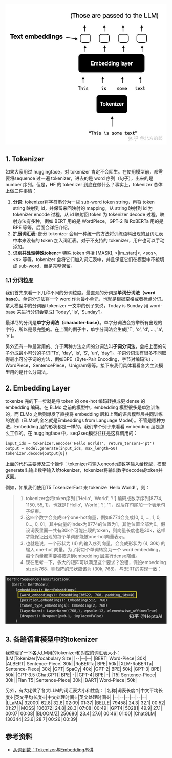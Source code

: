 <img src="./f-images/word embedding demo.jpg">

## 1. Tokenizer
如果大家用过 huggingface，对 tokenizer 肯定不会陌生。在使用模型前，都需要将sequence 过一遍 tokenizer，进去的是 word 序列（句子），出来的是 number 序列。但是，HF 的 tokenizer 到底在做什么？事实上，tokenizer 总体上做三件事情：
1. **分词:** tokenizer将字符串分为一些 sub-word token string，再将 token string 映射到 id，并保留来回映射的 mapping。从 string 映射到 id 为 tokenizer encode 过程，从 id 映射回 token 为 tokenizer decode 过程。映射方法有多种，例如 BERT 用的是 WordPiece，GPT-2 和 RoBERTa 用的是 BPE 等等，后面会详细介绍。
2. **扩展词汇表:** 部分 tokenizer 会用一种统一的方法将训练语料出现的且词汇表中本来没有的 token 加入词汇表。对于不支持的 tokenizer，用户也可以手动添加。
3. **识别并处理特殊token:=** 特殊 token 包括 [MASK], \<|im_start|\>, \<sos\>, \<s\> 等等。tokenizer 会将它们加入词汇表中，并且保证它们在模型中不被切成 sub-word，而是完整保留。

### 1.1 分词粒度
我们首先来看一下几种不同的分词粒度。最直观的分词是**单词分词法（word base）**。单词分词法将一个 word 作为最小单元，也就是根据空格或者标点分词。拿大模型中的分词器 tokenizer 一文中的例子来说，Today is Sunday 用 word-base 来进行分词会变成['Today', 'is', 'Sunday']。

最详尽的分词是**单字分词法（character-base）**。单字分词法会穷举所有出现的字符，所以是最完整的。在上面的例子中，单字分词法会生成['T', 'o', 'd', ..., 'a', 'y']。

另外还有一种最常用的、介于两种方法之间的分词法叫**子词分词法**，会把上面的句子分成最小可分的子词['To', 'day', 'is', 'S', 'un', 'day']。子词分词法有很多不同取得最小可分子词的方法，例如BPE（Byte-Pair Encoding，字节对编码法），WordPiece，SentencePiece，Unigram等等。接下来我们具体看看各大主流模型用的是什么分词法。

## 2. Embedding Layer
tokenize 完的下一步就是将 token 的 one-hot 编码转换成更 dense 的 embedding 编码。在 ELMo 之前的模型中，embedding 模型很多是单独训练的，而 ELMo 之后则爆发了直接将 embedding 层和上面的语言模型层共同训练的浪潮（ELMo的全名就是Embeddings from Language Model）。不管是哪种方法，Embedding 层的形状都是一样的。我们举个例子来看看 embedding 层是怎么工作的。在 huggingface 中，seq2seq模型往往是这样调用的：
```
input_ids = tokenizer.encode('Hello World!', return_tensors='pt')
output = model.generate(input_ids, max_length=50)
tokenizer.decode(output[0])
```
上面的代码主要涉及三个操作：tokenizer将输入encode成数字输入给模型，模型generate出输出数字输入给tokenizer，tokenizer将输出数字decode成token并返回。

例如，如果我们使用T5 TokenizerFast 来 tokenize 'Hello World!'，则：
> 1. tokenizer会将token序列 ['Hello', 'World', '!'] 编码成数字序列[8774, 1150, 55, 1]，也就是['Hello', 'World', '!', '</s>']，然后在句尾加一个</s>表示句子结束。
> 2. 这四个数字会变成四个one-hot向量，例如8774会变成[0, 0, ..., 1, 0, 0..., 0, 0]，其中向量的index为8774的位置为1，其他位置全部为0。假设词表里面一共有30k个可能出现的token，则向量长度也是30k，这样才能保证出现的每个单词都能被one-hot向量表示。
> 3. 也就是说，一个形状为 (4) 的输入序列向量，会变成形状为 (4, 30k) 的输入 one-hot 向量。为了将每个单词转换为一个 word embedding，每个向量都需要被被送到embedding 层进行dense降维。
> 4. 现在思考一下，多大的矩阵可以满足这个要求？没错，假设embedding size为768，则矩阵的形状应该为 (30k, 768)，与BERT的实现一致：
<img src="./f-images/code demo.jpg">

## 3. 各路语言模型中的tokenizer
我整理了一下各大LM用的tokenizer和对应的词汇表大小：
|LM|Tokenizer|Vocabulary Size|
|--|--|--|
|BERT|	Word-Piece|	30k|
|ALBERT|	Sentence-Piece|	30k|
|RoBERTa|	BPE|	50k|
|XLM-RoBERTa|	Sentence-Piece|	30k|
|GPT|	SpaCy|	40k|
|GPT-2|	BPE|	50k|
|GPT-3|	BPE|	50k|
|GPT-3.5 (ChatGPT)|	BPE|	-|
|GPT-4|	BPE|	-|
|T5|	Sentence-Piece|	30k|
|Flan T5|	Sentence-Piece|	30k|
|BART|	Word-Piece|	50k|

另外，有大佬做了各大LLM的词汇表大小和性能：
|名称|词表长度↑|中文平均长度↓|英文平均长度↓|中文处理时间↓|英文处理时间↓|
|--|--|--|--|--|--|
|LLaMA|	32000|	62.8|	32.8|	02:09|	01:37|
|BELLE|	79458|	24.3|	32.1|	00:52|	01:27|
|MOSS|	106072|	24.8|	28.3|	07:08|	00:49|
|GPT4|	50281|	49.9|	27.1|	00:07|	00:08|
|BLOOM/Z|	250680|	23.4|	27.6|	00:46|	01:00|
|ChatGLM|	130344|	23.6|	28.7|	00:26|	00:39|

## 参考资料
* [从词到数：Tokenizer与Embedding串讲](https://zhuanlan.zhihu.com/p/631463712)